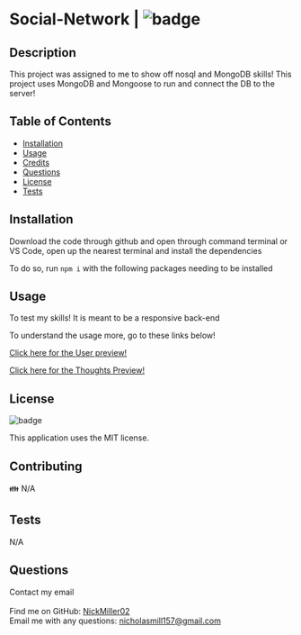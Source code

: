 # Social-Network | ![badge](https://img.shields.io/badge/license-MIT-brightgreen)<br />

## Description
This project was assigned to me to show off nosql and MongoDB skills! This project uses MongoDB and Mongoose to run and connect the DB to the server!

## Table of Contents

- [Installation](#installation)
- [Usage](#usage)
- [Credits](#credits)
- [Questions](#questions)
- [License](#license)
- [Tests](#tests)

## Installation
Download the code through github and open through command terminal or VS Code, open up the nearest terminal and install the dependencies

To do so, run ```npm i``` with the following packages needing to be installed

## Usage
To test my skills! It is meant to be a responsive back-end

To understand the usage more, go to these links below!

[Click here for the User preview!](https://drive.google.com/file/d/1YrfrGor5ne_g2PNoDgRyq4g3Gn0cxsv3/view)

[Click here for the Thoughts Preview!](https://drive.google.com/file/d/1raagISAC3lTTADWrKErZpgWoL3iQUaJd/view)
## License

![badge](https://img.shields.io/badge/license-MIT-brightgreen)

This application uses the MIT license.

## Contributing
👪 N/A

## Tests
N/A

## Questions
Contact my email<br />
<br />
Find me on GitHub: [NickMiller02](https://github.com/NickMiller02)<br />
Email me with any questions: nicholasmill157@gmail.com<br /><br />